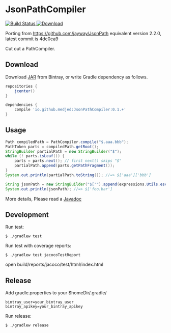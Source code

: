 # JsonPathCompiler

[![Build Status](https://travis-ci.org/medjed/JsonPathCompiler.svg?branch=master)](https://travis-ci.org/medjed/JsonPathCompiler)[ ![Download](https://api.bintray.com/packages/medjed/maven/JsonPathCompiler/images/download.svg) ](https://bintray.com/medjed/maven/JsonPathCompiler/_latestVersion)

Porting from https://github.com/jayway/JsonPath equivalent version 2.2.0, latest commit is 4dc0ca9

Cut out a PathCompiler.

## Download

Download [JAR](https://bintray.com/medjed/maven/JsonPathCompiler) from Bintray,
or write Gradle dependency as follows.

```groovy
repositories {
    jcenter()
}

dependencies {
    compile 'io.github.medjed:JsonPathCompiler:0.1.+'
}
```

## Usage

```java
Path compiledPath = PathCompiler.compile("$.aaa.bbb");
PathToken parts = compiledPath.getRoot();
StringBuilder partialPath = new StringBuilder("$");
while (! parts.isLeaf()) {
    parts = parts.next(); // first next() skips "$"
    partialPath.append(parts.getPathFragment());
}
System.out.println(partialPath.toString()); //=> $['aaa']['bbb']
```

```java
String jsonPath = new StringBuilder("$['").append(expressions.Utils.escape("foo.bar", true)).append("']").toString();
System.out.println(jsonPath); //=> $['foo.bar']
```

More details, Please read a [Javadoc](https://medjed.github.io/JsonPathCompiler/)

## Development

Run test:

```
$ ./gradlew test
```

Run test with coverage reports:

```
$ ./gradlew test jacocoTestReport
```

open build/reports/jacoco/test/html/index.html

## Release

Add gradle.properties to your $homeDir/.gradle/

```gradle.properties
bintray_user=your_bintray_user
bintray_apikey=your_bintray_apikey
```

Run release:

```
$ ./gradlew release
```
